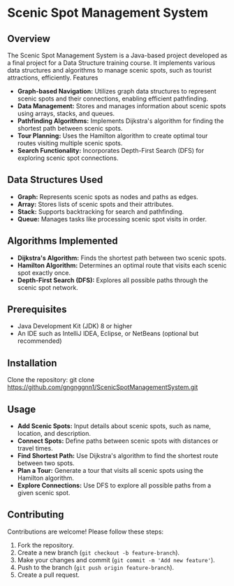 # Scenic Spot Management System

## Overview
The Scenic Spot Management System is a Java-based project developed as a final project for a Data Structure training course. It implements various data structures and algorithms to manage scenic spots, such as tourist attractions, efficiently. Features

- **Graph-based Navigation:** Utilizes graph data structures to represent scenic spots and their connections, enabling efficient pathfinding.
- **Data Management:** Stores and manages information about scenic spots using arrays, stacks, and queues.
- **Pathfinding Algorithms:** Implements Dijkstra's algorithm for finding the shortest path between scenic spots.
- **Tour Planning:** Uses the Hamilton algorithm to create optimal tour routes visiting multiple scenic spots.
- **Search Functionality:** Incorporates Depth-First Search (DFS) for exploring scenic spot connections.

## Data Structures Used
- **Graph:** Represents scenic spots as nodes and paths as edges.
- **Array:** Stores lists of scenic spots and their attributes.
- **Stack:** Supports backtracking for search and pathfinding.
- **Queue:** Manages tasks like processing scenic spot visits in order.

## Algorithms Implemented
- **Dijkstra's Algorithm:** Finds the shortest path between two scenic spots.
- **Hamilton Algorithm:** Determines an optimal route that visits each scenic spot exactly once.
- **Depth-First Search (DFS):** Explores all possible paths through the scenic spot network.

## Prerequisites
- Java Development Kit (JDK) 8 or higher
- An IDE such as IntelliJ IDEA, Eclipse, or NetBeans (optional but recommended)

## Installation
Clone the repository:
git clone https://github.com/gngnggnn1/ScenicSpotManagementSystem.git


## Usage
- **Add Scenic Spots:** Input details about scenic spots, such as name, location, and description.
- **Connect Spots:** Define paths between scenic spots with distances or travel times.
- **Find Shortest Path:** Use Dijkstra's algorithm to find the shortest route between two spots.
- **Plan a Tour:** Generate a tour that visits all scenic spots using the Hamilton algorithm.
- **Explore Connections:** Use DFS to explore all possible paths from a given scenic spot.

## Contributing
Contributions are welcome! Please follow these steps:
1. Fork the repository.
2. Create a new branch (`git checkout -b feature-branch`).
3. Make your changes and commit (`git commit -m 'Add new feature'`).
4. Push to the branch (`git push origin feature-branch`).
5. Create a pull request.
